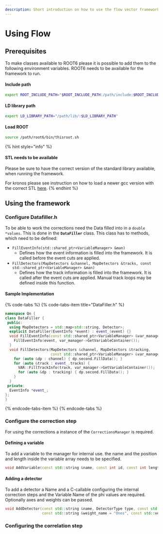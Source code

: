 ```yaml
---
description: Short introduction on how to use the flow vector framework
---
```


# Using Flow

## Prerequisites

To make classes available to ROOT6 please it is possible to add them to the following environment variables. ROOT6 needs to be available for the framework to run.

#### Include path

```bash
export ROOT_INCLUDE_PATH="$ROOT_INCLUDE_PATH:/path/include:$ROOT_INCLUDE_PATH"
```

#### LD library path

```bash
export LD_LIBRARY_PATH="/path/lib/:$LD_LIBRARY_PATH"
```

#### Load ROOT

```bash
source /path/root6/bin/thisroot.sh
```

{% hint style="info" %}
#### STL needs to be available

Please be sure to have the correct version of the standard library available, when running the framework.

For kronos please see instruction on how to load a newer gcc version with the correct STL [here](building-flow.md#use-the-modules-version-on-cvmfs-it-gsi-de).
{% endhint %}

## Using the framework

### Configure Datafiller.h

To be able to work the corrections need the Data filled into in a `double *values`. This is done in the **`DataFiller`** class. This class has to methods, which need to be defined:

* `FillEventInfo(std::shared_ptr<VariableManager> &man)`
  * Defines how the event information is filled into the framework. It is called before the event cuts are applied.
* `FillDetectors(MapDetectors &channel, MapDetectors &tracks, const std::shared_ptr<VariableManager> &man)`
  * Defines how the track information is filled into the framework. It is called after the event cuts are applied. Manual track loops may be defined inside this function.

#### Sample Implementation

{% code-tabs %}
{% code-tabs-item title="DataFiller.h" %}
```cpp
namespace Qn {
class DataFiller {
 public:
  using MapDetectors = std::map<std::string, Detector>;
  explicit DataFiller(EventInfo *event) : event_(event) {}
  void FillEventInfo(const std::shared_ptr<VariableManager> &var_manager) {
    FillEventInfo(event, var_manager->GetVariableContainer());
  }
  void FillDetectors(MapDetectors &channel, MapDetectors &tracking,
                     const std::shared_ptr<VariableManager> &var_manager) {
    for (auto &dp : channel) { dp.second.FillData(); }
    for (auto &track : event_.tracks) {
      VAR::FillTrackInfo(track, var_manager->GetVariableContainer());
      for (auto &dp : tracking) { dp.second.FillData(); }
    }
  }
 private:
  EventInfo *event_;
};
}
```
{% endcode-tabs-item %}
{% endcode-tabs %}

### Configure the correction step

For using the corrections a instance of the `CorrectionsManager` is required.

#### Defining a variable

To add a variable to the manager for internal use. the name and the position and length inside the variable array needs to be specified.

```cpp
void AddVariable(const std::string &name, const int id, const int length);
```

####  Adding a detector

To add a detector a Name and a C-callable configuring the internal correction steps and the Variable Name of the phi values are required. Optionally axes and weights can be passed.

```cpp
void AddDetector(const std::string &name, DetectorType type, const std::string &phi_name,
                 const std::string &weight_name = "Ones", const std::vector<Qn::Axis> &axes = {});
```

 



### Configuring the correlation step

